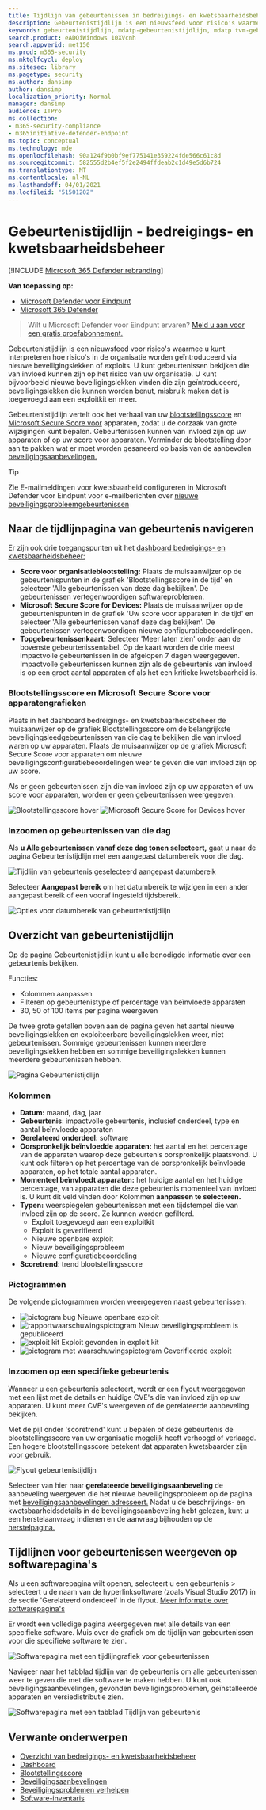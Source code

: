 ```yaml
---
title: Tijdlijn van gebeurtenissen in bedreigings- en kwetsbaarheidsbeheer
description: Gebeurtenistijdlijn is een nieuwsfeed voor risico's waarmee u kunt interpreteren hoe risico's in de organisatie worden ingevoerd en welke risico's zijn beperkt.
keywords: gebeurtenistijdlijn, mdatp-gebeurtenistijdlijn, mdatp tvm-gebeurtenistijdlijn, bedreigings- en kwetsbaarheidsbeheer, Microsoft Defender voor Eindpunt
search.product: eADQiWindows 10XVcnh
search.appverid: met150
ms.prod: m365-security
ms.mktglfcycl: deploy
ms.sitesec: library
ms.pagetype: security
ms.author: dansimp
author: dansimp
localization_priority: Normal
manager: dansimp
audience: ITPro
ms.collection:
- m365-security-compliance
- m365initiative-defender-endpoint
ms.topic: conceptual
ms.technology: mde
ms.openlocfilehash: 90a124f9b0bf9ef775141e359224fde566c61c8d
ms.sourcegitcommit: 582555d2b4ef5f2e2494ffdeab2c1d49e5d6b724
ms.translationtype: MT
ms.contentlocale: nl-NL
ms.lasthandoff: 04/01/2021
ms.locfileid: "51501202"
---
```

# <a name="event-timeline---threat-and-vulnerability-management"></a>Gebeurtenistijdlijn - bedreigings- en kwetsbaarheidsbeheer

[!INCLUDE [Microsoft 365 Defender rebranding](../../includes/microsoft-defender.md)]


**Van toepassing op:**
- [Microsoft Defender voor Eindpunt](https://go.microsoft.com/fwlink/?linkid=2154037)
- [Microsoft 365 Defender](https://go.microsoft.com/fwlink/?linkid=2118804)

>Wilt u Microsoft Defender voor Eindpunt ervaren? [Meld u aan voor een gratis proefabonnement.](https://www.microsoft.com/microsoft-365/windows/microsoft-defender-atp?ocid=docs-wdatp-portaloverview-abovefoldlink)

Gebeurtenistijdlijn is een nieuwsfeed voor risico's waarmee u kunt interpreteren hoe risico's in de organisatie worden geïntroduceerd via nieuwe beveiligingslekken of exploits. U kunt gebeurtenissen bekijken die van invloed kunnen zijn op het risico van uw organisatie. U kunt bijvoorbeeld nieuwe beveiligingslekken vinden die zijn geïntroduceerd, beveiligingslekken die kunnen worden benut, misbruik maken dat is toegevoegd aan een exploitkit en meer.

Gebeurtenistijdlijn vertelt ook het verhaal van uw [blootstellingsscore](tvm-exposure-score.md) en [Microsoft Secure Score voor](tvm-microsoft-secure-score-devices.md) apparaten, zodat u de oorzaak van grote wijzigingen kunt bepalen. Gebeurtenissen kunnen van invloed zijn op uw apparaten of op uw score voor apparaten. Verminder de blootstelling door aan te pakken wat er moet worden gesaneerd op basis van de aanbevolen [beveiligingsaanbevelingen.](tvm-security-recommendation.md)

>[!TIP]
>Zie E-mailmeldingen voor kwetsbaarheid configureren in Microsoft Defender voor Eindpunt voor e-mailberichten over [nieuwe beveiligingsprobleemgebeurtenissen](configure-vulnerability-email-notifications.md)

## <a name="navigate-to-the-event-timeline-page"></a>Naar de tijdlijnpagina van gebeurtenis navigeren

Er zijn ook drie toegangspunten uit het [dashboard bedreigings- en kwetsbaarheidsbeheer:](tvm-dashboard-insights.md)

- **Score voor organisatieblootstelling:** Plaats de muisaanwijzer op de gebeurtenispunten in de grafiek 'Blootstellingsscore in de tijd' en selecteer 'Alle gebeurtenissen van deze dag bekijken'. De gebeurtenissen vertegenwoordigen softwareproblemen.
- **Microsoft Secure Score for Devices:** Plaats de muisaanwijzer op de gebeurtenispunten in de grafiek 'Uw score voor apparaten in de tijd' en selecteer 'Alle gebeurtenissen vanaf deze dag bekijken'. De gebeurtenissen vertegenwoordigen nieuwe configuratiebeoordelingen.
- **Topgebeurtenissenkaart:** Selecteer 'Meer laten zien' onder aan de bovenste gebeurtenissentabel. Op de kaart worden de drie meest impactvolle gebeurtenissen in de afgelopen 7 dagen weergegeven. Impactvolle gebeurtenissen kunnen zijn als de gebeurtenis van invloed is op een groot aantal apparaten of als het een kritieke kwetsbaarheid is.

### <a name="exposure-score-and-microsoft-secure-score-for-devices-graphs"></a>Blootstellingsscore en Microsoft Secure Score voor apparatengrafieken

Plaats in het dashboard bedreigings- en kwetsbaarheidsbeheer de muisaanwijzer op de grafiek Blootstellingsscore om de belangrijkste beveiligingsleedgebeurtenissen van die dag te bekijken die van invloed waren op uw apparaten. Plaats de muisaanwijzer op de grafiek Microsoft Secure Score voor apparaten om nieuwe beveiligingsconfiguratiebeoordelingen weer te geven die van invloed zijn op uw score.

Als er geen gebeurtenissen zijn die van invloed zijn op uw apparaten of uw score voor apparaten, worden er geen gebeurtenissen weergegeven.

![Blootstellingsscore hover ](images/tvm-event-timeline-exposure-score350.png) 
 ![ Microsoft Secure Score for Devices hover](images/tvm-event-timeline-device-hover360.png)

### <a name="drill-down-to-events-from-that-day"></a>Inzoomen op gebeurtenissen van die dag

Als **u Alle gebeurtenissen vanaf deze dag tonen selecteert,** gaat u naar de pagina Gebeurtenistijdlijn met een aangepast datumbereik voor die dag.

![Tijdlijn van gebeurtenis geselecteerd aangepast datumbereik](images/tvm-event-timeline-drilldown.png)

Selecteer **Aangepast bereik** om het datumbereik te wijzigen in een ander aangepast bereik of een vooraf ingesteld tijdsbereik.

![Opties voor datumbereik van gebeurtenistijdlijn](images/tvm-event-timeline-dates.png)

## <a name="event-timeline-overview"></a>Overzicht van gebeurtenistijdlijn

Op de pagina Gebeurtenistijdlijn kunt u alle benodigde informatie over een gebeurtenis bekijken. 

Functies:

- Kolommen aanpassen
- Filteren op gebeurtenistype of percentage van beïnvloede apparaten
- 30, 50 of 100 items per pagina weergeven

De twee grote getallen boven aan de pagina geven het aantal nieuwe beveiligingslekken en exploiteerbare beveiligingslekken weer, niet gebeurtenissen. Sommige gebeurtenissen kunnen meerdere beveiligingslekken hebben en sommige beveiligingslekken kunnen meerdere gebeurtenissen hebben.

![Pagina Gebeurtenistijdlijn](images/tvm-event-timeline-overview-mixed-type.png)

### <a name="columns"></a>Kolommen

- **Datum:** maand, dag, jaar
- **Gebeurtenis**: impactvolle gebeurtenis, inclusief onderdeel, type en aantal beïnvloede apparaten
- **Gerelateerd onderdeel**: software
- **Oorspronkelijk beïnvloedde apparaten:** het aantal en het percentage van de apparaten waarop deze gebeurtenis oorspronkelijk plaatsvond. U kunt ook filteren op het percentage van de oorspronkelijk beïnvloede apparaten, op het totale aantal apparaten.
- **Momenteel beïnvloedt apparaten:** het huidige aantal en het huidige percentage, van apparaten die deze gebeurtenis momenteel van invloed is. U kunt dit veld vinden door Kolommen **aanpassen te selecteren.**
- **Typen:** weerspiegelen gebeurtenissen met een tijdstempel die van invloed zijn op de score. Ze kunnen worden gefilterd.
    - Exploit toegevoegd aan een exploitkit
    - Exploit is geverifieerd
    - Nieuwe openbare exploit
    - Nieuw beveiligingsprobleem
    - Nieuwe configuratiebeoordeling
- **Scoretrend**: trend blootstellingsscore

### <a name="icons"></a>Pictogrammen

De volgende pictogrammen worden weergegeven naast gebeurtenissen:

- ![pictogram bug](images/tvm-black-bug-icon.png) Nieuwe openbare exploit
- ![rapportwaarschuwingspictogram](images/report-warning-icon.png) Nieuw beveiligingsprobleem is gepubliceerd
- ![exploit kit](images/bug-lightning-icon2.png) Exploit gevonden in exploit kit
- ![pictogram met waarschuwingspictogram](images/bug-caution-icon2.png) Geverifieerde exploit

### <a name="drill-down-to-a-specific-event"></a>Inzoomen op een specifieke gebeurtenis

Wanneer u een gebeurtenis selecteert, wordt er een flyout weergegeven met een lijst met de details en huidige CVE's die van invloed zijn op uw apparaten. U kunt meer CVE's weergeven of de gerelateerde aanbeveling bekijken.

Met de pijl onder 'scoretrend' kunt u bepalen of deze gebeurtenis de blootstellingsscore van uw organisatie mogelijk heeft verhoogd of verlaagd. Een hogere blootstellingsscore betekent dat apparaten kwetsbaarder zijn voor gebruik.

![Flyout gebeurtenistijdlijn](images/tvm-event-timeline-flyout500.png)

Selecteer van hier naar **gerelateerde beveiligingsaanbeveling** de aanbeveling weergeven die het nieuwe beveiligingsprobleem op de pagina met [beveiligingsaanbevelingen adresseert.](tvm-security-recommendation.md) Nadat u de beschrijvings- en kwetsbaarheidsdetails in de beveiligingsaanbeveling hebt gelezen, kunt u een herstelaanvraag indienen en de aanvraag bijhouden op de [herstelpagina.](tvm-remediation.md)  

## <a name="view-event-timelines-in-software-pages"></a>Tijdlijnen voor gebeurtenissen weergeven op softwarepagina's

Als u een softwarepagina wilt openen, selecteert u een gebeurtenis > selecteert u de naam van de hyperlinksoftware (zoals Visual Studio 2017) in de sectie 'Gerelateerd onderdeel' in de flyout. [Meer informatie over softwarepagina's](tvm-software-inventory.md#software-pages)

Er wordt een volledige pagina weergegeven met alle details van een specifieke software. Muis over de grafiek om de tijdlijn van gebeurtenissen voor die specifieke software te zien.

![Softwarepagina met een tijdlijngrafiek voor gebeurtenissen](images/tvm-event-timeline-software2.png)

Navigeer naar het tabblad tijdlijn van de gebeurtenis om alle gebeurtenissen weer te geven die met die software te maken hebben. U kunt ook beveiligingsaanbevelingen, gevonden beveiligingsproblemen, geïnstalleerde apparaten en versiedistributie zien.

![Softwarepagina met een tabblad Tijdlijn van gebeurtenis](images/tvm-event-timeline-software-pages.png)

## <a name="related-topics"></a>Verwante onderwerpen

- [Overzicht van bedreigings- en kwetsbaarheidsbeheer](next-gen-threat-and-vuln-mgt.md)
- [Dashboard](tvm-dashboard-insights.md)
- [Blootstellingsscore](tvm-exposure-score.md)
- [Beveiligingsaanbevelingen](tvm-security-recommendation.md)
- [Beveiligingsproblemen verhelpen](tvm-remediation.md)
- [Software-inventaris](tvm-software-inventory.md)

